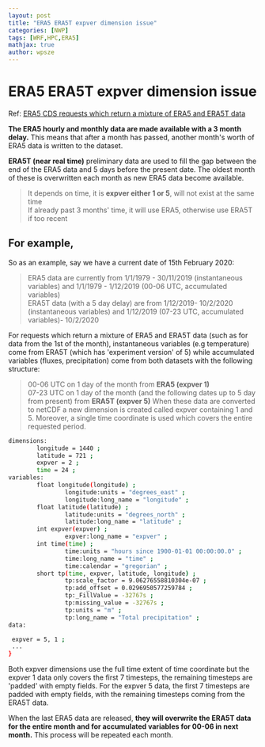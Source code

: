 ```yaml
---
layout: post
title: "ERA5 ERA5T expver dimension issue"
categories: [NWP]
tags: [WRF,HPC,ERA5]
mathjax: true
author: wpsze
---
```


# ERA5 ERA5T expver dimension issue

Ref: [ERA5 CDS requests which return a mixture of ERA5 and ERA5T data](https://confluence.ecmwf.int/display/CUSF/ERA5+CDS+requests+which+return+a+mixture+of+ERA5+and+ERA5T+data)

**The ERA5 hourly and monthly data are made available with a 3 month delay.** This means that after a month has passed, another month's worth of ERA5 data is written to the dataset.

**ERA5T (near real time)** preliminary data are used to fill the gap between the end of the ERA5 data and 5 days before the present date. The oldest month of these is overwritten each month as new ERA5 data become available.

> It depends on time, it is **expver either 1 or 5**, will not exist at the same time\
> If already past 3 months' time, it will use ERA5, otherwise use ERA5T if too recent

## For example,
So as an example, say we have a current date  of 15th February 2020:

> ERA5 data are currently from 1/1/1979 - 30/11/2019 (instantaneous variables)  and 1/1/1979 - 1/12/2019 (00-06 UTC, accumulated variables)\
> ERA5T data (with a 5 day delay) are from 1/12/2019- 10/2/2020 (instantaneous variables)  and 1/12/2019 (07-23 UTC, accumulated variables)- 10/2/2020

For requests which return a mixture of ERA5 and ERA5T data  (such as for data from the 1st of the month), instantaneous variables (e.g temperature) come from ERA5T (which has 'experiment version'  of 5) while accumulated variables (fluxes, precipitation) come from both datasets with the following structure:

> 00-06 UTC on 1 day of the month from **ERA5 (expver 1)**\
> 07-23 UTC on 1 day of the month (and the following dates up to 5 day from present) from **ERA5T (expver 5)**
When these data are converted to netCDF a new dimension is created called expver containing 1 and 5. Moreover, a single time coordinate is used which covers the entire requested period.

```sh
dimensions:
        longitude = 1440 ;
        latitude = 721 ;
        expver = 2 ;
        time = 24 ;
variables:
        float longitude(longitude) ;
                longitude:units = "degrees_east" ;
                longitude:long_name = "longitude" ;
        float latitude(latitude) ;
                latitude:units = "degrees_north" ;
                latitude:long_name = "latitude" ;
        int expver(expver) ;
                expver:long_name = "expver" ;
        int time(time) ;
                time:units = "hours since 1900-01-01 00:00:00.0" ;
                time:long_name = "time" ;
                time:calendar = "gregorian" ;
        short tp(time, expver, latitude, longitude) ;
                tp:scale_factor = 9.06276558810304e-07 ;
                tp:add_offset = 0.0296950577259784 ;
                tp:_FillValue = -32767s ;
                tp:missing_value = -32767s ;
                tp:units = "m" ;
                tp:long_name = "Total precipitation" ;
data:

 expver = 5, 1 ;
 ...
}
```

Both expver dimensions use the full time extent of time coordinate but the expver 1 data only covers the first 7 timesteps, the remaining timesteps are 'padded' with empty fields.
For the expver 5 data, the first 7 timesteps are padded with empty fields, with the remaining timesteps coming from the ERA5T data.

When the last ERA5 data are released, **they will overwrite the ERA5T data for the entire month and for accumulated variables for 00-06 in next month.** This process will be repeated each month.

